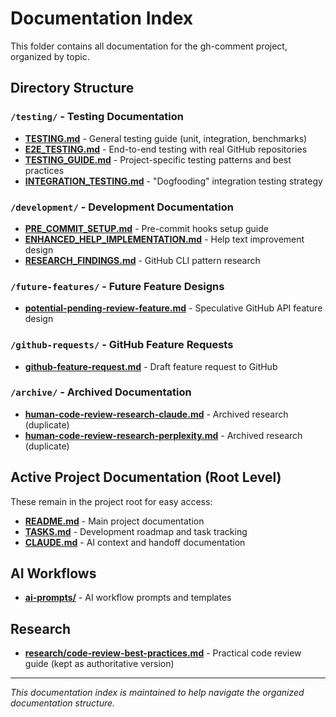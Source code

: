 # Documentation Index

This folder contains all documentation for the gh-comment project, organized by topic.

## Directory Structure

### `/testing/` - Testing Documentation
- **[TESTING.md](testing/TESTING.md)** - General testing guide (unit, integration, benchmarks)
- **[E2E_TESTING.md](testing/E2E_TESTING.md)** - End-to-end testing with real GitHub repositories
- **[TESTING_GUIDE.md](testing/TESTING_GUIDE.md)** - Project-specific testing patterns and best practices
- **[INTEGRATION_TESTING.md](testing/INTEGRATION_TESTING.md)** - "Dogfooding" integration testing strategy

### `/development/` - Development Documentation
- **[PRE_COMMIT_SETUP.md](development/PRE_COMMIT_SETUP.md)** - Pre-commit hooks setup guide
- **[ENHANCED_HELP_IMPLEMENTATION.md](development/ENHANCED_HELP_IMPLEMENTATION.md)** - Help text improvement design
- **[RESEARCH_FINDINGS.md](development/RESEARCH_FINDINGS.md)** - GitHub CLI pattern research

### `/future-features/` - Future Feature Designs
- **[potential-pending-review-feature.md](future-features/potential-pending-review-feature.md)** - Speculative GitHub API feature design

### `/github-requests/` - GitHub Feature Requests
- **[github-feature-request.md](github-requests/github-feature-request.md)** - Draft feature request to GitHub

### `/archive/` - Archived Documentation
- **[human-code-review-research-claude.md](archive/human-code-review-research-claude.md)** - Archived research (duplicate)
- **[human-code-review-research-perplexity.md](archive/human-code-review-research-perplexity.md)** - Archived research (duplicate)

## Active Project Documentation (Root Level)

These remain in the project root for easy access:

- **[README.md](../README.md)** - Main project documentation
- **[TASKS.md](../TASKS.md)** - Development roadmap and task tracking  
- **[CLAUDE.md](../CLAUDE.md)** - AI context and handoff documentation

## AI Workflows

- **[ai-prompts/](../ai-prompts/)** - AI workflow prompts and templates

## Research

- **[research/code-review-best-practices.md](../research/code-review-best-practices.md)** - Practical code review guide (kept as authoritative version)

---

*This documentation index is maintained to help navigate the organized documentation structure.*